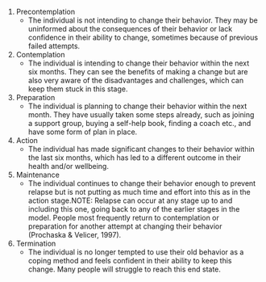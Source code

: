 1. Precontemplation
	- The individual is not intending to change their behavior. They may be uninformed about the consequences of their behavior or lack confidence in their ability to change, sometimes because of previous failed attempts.
1. Contemplation
	- The individual is intending to change their behavior within the next six months. They can see the benefits of making a change but are also very aware of the disadvantages and challenges, which can keep them stuck in this stage.
2. Preparation
	- The individual is planning to change their behavior within the next month. They have usually taken some steps already, such as joining a support group, buying a self-help book, finding a coach etc., and have some form of plan in place.
1. Action
	- The individual has made significant changes to their behavior within the last six months, which has led to a different outcome in their health and/or wellbeing.
1. Maintenance
	- The individual continues to change their behavior enough to prevent relapse but is not putting as much time and effort into this as in the action stage.NOTE: Relapse can occur at any stage up to and including this one, going back to any of the earlier stages in the model. People most frequently return to contemplation or preparation for another attempt at changing their behavior (Prochaska & Velicer, 1997).
1. Termination
	- The individual is no longer tempted to use their old behavior as a coping method and feels confident in their ability to keep this change. Many people will struggle to reach this end state.